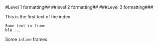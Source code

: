 #Level 1 formatting##
##level 2 formatting##
###Level 3 formatting###

This is the first text of the index

    Some text in frame
    bla ...
  
Some `ìnline` frames
